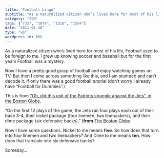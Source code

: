 ```yaml
---
title: "Football Lingo"
subtitle: "As a naturalized citizen who’s lived here for most of his life, Football used to be foreign to me. I..."
category: "298"
tags: ["732", "1079", "1316", "1594"]
date: "2011-01-18"
type: "wp"
wordpress_id: 608
---
```

As a naturalized citizen who’s lived here for most of his life, Football used to be foreign to me. I grew up knowing soccer and baseball but for the first years Football was a mystery.

Now I have a pretty good grasp of football and enjoy watching games on TV. But then I come across something like this, and I am stumped and can’t decode it. If only there was a good football tutorial (don’t worry I already have “Football for Dummies”.)

This is from [“Oh, did this unit of the Patriots struggle against the Jets”, in the Boston Globe.](http://www.boston.com/sports/football/patriots/articles/2011/01/18/oh_did_this_unit_of_the_patriots_struggle_against_jets/)

> 

“On the first 12 plays of the game, the Jets ran four plays each out of their base 3-4, their nickel package (four linemen, two linebackers), and their dime package (six defensive backs).” (**from** [The Boston Globe](http://www.boston.com/sports/football/patriots/articles/2011/01/18/oh_did_this_unit_of_the_patriots_struggle_against_jets/)

Now I have some questions. Nickel to me means **five**. So how does that turn into four linemen and two linebackers? And Dime to me means **ten**. How does that translate into six defensive backs?

Someday…